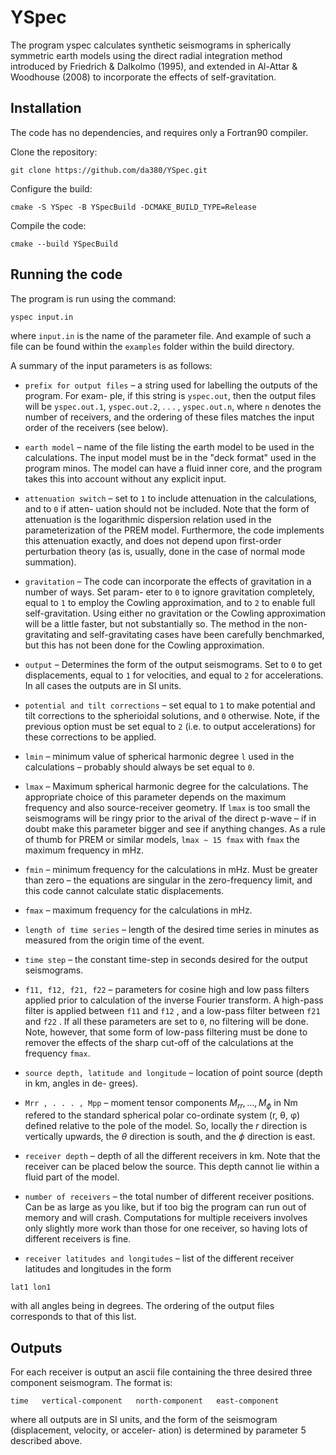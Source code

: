 # YSpec

The program yspec calculates synthetic seismograms in spherically symmetric earth models using the
direct radial integration method introduced by Friedrich & Dalkolmo (1995), and extended in Al-Attar
& Woodhouse (2008) to incorporate the effects of self-gravitation.

## Installation

The code has no dependencies, and requires only a Fortran90 compiler. 

Clone the repository:

`git clone https://github.com/da380/YSpec.git`

Configure the build:

`cmake -S YSpec -B YSpecBuild -DCMAKE_BUILD_TYPE=Release`

Compile the code:

`cmake --build YSpecBuild`

## Running the code


The program is run using the command:

`yspec input.in`

where `input.in` is the name of the parameter file. And example of such a file can be found within the `examples` folder within the build directory. 


A summary of the input parameters is as follows:

-  `prefix for output files` – a string used for labelling the outputs of the program. For exam-
ple, if this string is `yspec.out`, then the output files will be `yspec.out.1`, `yspec.out.2`, . . . ,
`yspec.out.n`, where `n` denotes the number of receivers, and the ordering of these files matches the
input order of the receivers (see below).


- `earth model` – name of the file listing the earth model to be used in the calculations. The input
model must be in the "deck format" used in the program minos. The model can have a fluid inner
core, and the program takes this into account without any explicit input.

- `attenuation switch` – set to `1` to include attenuation in the calculations, and to `0` if atten-
uation should not be included. Note that the form of attenuation is the logarithmic dispersion
relation used in the parameterization of the PREM model. Furthermore, the code implements this
attenuation exactly, and does not depend upon first-order perturbation theory (as is, usually, done
in the case of normal mode summation).

- `gravitation` – The code can incorporate the effects of gravitation in a number of ways. Set param-
eter to `0` to ignore gravitation completely, equal to `1` to employ the Cowling approximation,
and to `2`  to enable full self-gravitation. Using either no gravitation or the Cowling approximation
will be a little faster, but not substantially so. The method in the non-gravitating and self-gravitating
cases have been carefully benchmarked, but this has not been done for the Cowling approximation.

- `output` – Determines the form of the output seismograms. Set to `0` to get displacements, equal
to `1` for velocities, and equal to `2` for accelerations. In all cases the outputs are in SI units.

- `potential and tilt corrections` – set equal to `1` to make potential and tilt corrections to the
spherioidal solutions, and `0` otherwise. Note, if the previous option must be set equal to `2` (i.e.
to output accelerations) for these corrections to be applied.

- `lmin` – minimum value of spherical harmonic degree `l` used in the calculations – probably should
always be set equal to `0`.

- `lmax` – Maximum spherical harmonic degree for the calculations. The appropriate choice of this
parameter depends on the maximum frequency and also source-receiver geometry. If `lmax` is too
small the seismograms will be ringy prior to the arival of the direct p-wave – if in doubt make this
parameter bigger and see if anything changes. As a rule of thumb for PREM or similar models, `lmax ~ 15 fmax`
with `fmax` the maximum frequency in mHz.

- `fmin` – minimum frequency for the calculations in mHz. Must be greater than zero – the equations
are singular in the zero-frequency limit, and this code cannot calculate static displacements.

- `fmax` – maximum frequency for the calculations in mHz.

- `length of time series` – length of the desired time series in minutes as measured from the origin
time of the event.

- `time step` – the constant time-step in seconds desired for the output seismograms.
  
- `f11, f12, f21, f22` – parameters for cosine high and low pass filters applied prior to calculation
of the inverse Fourier transform. A high-pass filter is applied between `f11` and `f12` , and a low-pass
filter between `f21` and `f22` . If all these parameters are set to `0`, no filtering will be done.
Note, however, that some form of low-pass filtering must be done to remover the effects of the sharp
cut-off of the calculations at the frequency `fmax`.

- `source depth, latitude and longitude` – location of point source (depth in km, angles in de-
grees).

- `Mrr , . . . , Mpp` – moment tensor components $M_{rr} , . . . , M_{\phi}$ in Nm refered to the standard spherical
polar co-ordinate system (r, θ, φ) defined relative to the pole of the model. So, locally the $r$ direction
is vertically upwards, the $\theta$ direction is south, and the $\phi$ direction is east.

- `receiver depth` – depth of all the different receivers in km. Note that the receiver can be placed
below the source. This depth cannot lie within a fluid part of the model.

- `number of receivers` – the total number of different receiver positions. Can be as large as you
like, but if too big the program can run out of memory and will crash. Computations for multiple
receivers involves only slightly more work than those for one receiver, so having lots of different
receivers is fine.

- `receiver latitudes and longitudes` – list of the different receiver latitudes and longitudes in
the form

`lat1 lon1`

with all angles being in degrees. The ordering of the output files corresponds to that of this list.

## Outputs

For each receiver is output an ascii file containing the three desired three component seismogram. The
format is:

`time   vertical-component   north-component   east-component`

where all outputs are in SI units, and the form of the seismogram (displacement, velocity, or acceler-
ation) is determined by parameter 5 described above.




